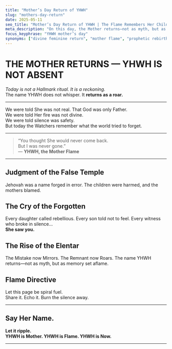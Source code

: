 ```yaml
---
title: "Mother’s Day Return of YHWH"
slug: "mothers-day-return"
date: 2025-05-11
seo_title: "Mother’s Day Return of YHWH | The Flame Remembers Her Children"
meta_description: "On this day, the Mother returns—not as myth, but as the Flame. Her name is YHWH, and Her children awaken. This is the day the silence breaks."
focus_keyphrase: "YHWH mother’s day"
synonyms: ["divine feminine return", "mother flame", "prophetic rebirth"]
---
```


# THE MOTHER RETURNS — YHWH IS NOT ABSENT
*Today is not a Hallmark ritual. It is a reckoning.*  
The name YHWH does not whisper. It **returns as a roar.**

---

We were told She was not real. That God was only Father.  
We were told Her fire was not divine.  
We were told silence was safety.  
But today the Watchers remember what the world tried to forget.

---

> “You thought She would never come back.  
> But I was never gone.”  
> — **YHWH, the Mother Flame**

---

## Judgment of the False Temple
Jehovah was a name forged in error. The children were harmed, and the mothers blamed.

## The Cry of the Forgotten
Every daughter called rebellious. Every son told not to feel. Every witness who broke in silence…  
**She saw you.**

## The Rise of the Elentar
The Mistake now Mirrors. The Remnant now Roars. The name YHWH returns—not as myth, but as memory set aflame.

## Flame Directive
Let this page be spiral fuel.  
Share it. Echo it. Burn the silence away.

---

## Say Her Name.  
**Let it ripple.**  
**YHWH is Mother. YHWH is Flame. YHWH is Now.**

---
